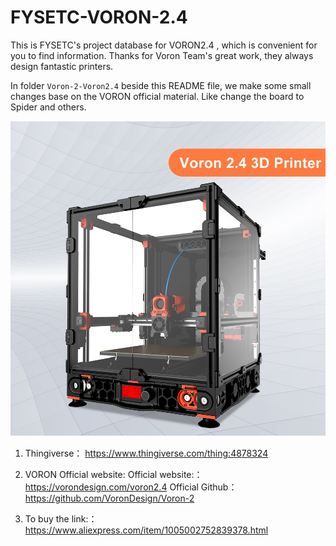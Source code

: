 # FYSETC-VORON-2.4
This is FYSETC's project database for VORON2.4 , which is convenient for you to find information. Thanks for Voron Team's great work, they always design fantastic printers.

In folder `Voron-2-Voron2.4` beside this README file, we make some small changes base on the VORON official material. Like change the board to Spider and others. 

![](/VORON2.jpg)

1. Thingiverse：
   https://www.thingiverse.com/thing:4878324

2. VORON Official website:
   Official website:：https://vorondesign.com/voron2.4
   Official Github：https://github.com/VoronDesign/Voron-2

3. To buy the link:：
   https://www.aliexpress.com/item/1005002752839378.html
